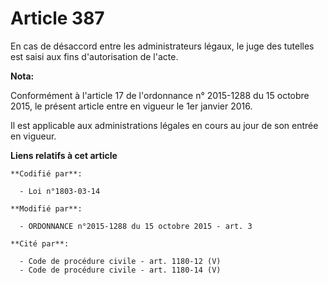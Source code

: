 # Article 387

En cas de désaccord entre les administrateurs légaux, le juge des tutelles est saisi aux fins d'autorisation de l'acte.

**Nota:**

Conformément à l'article 17 de l'ordonnance n° 2015-1288 du 15 octobre 2015, le présent article entre en vigueur le 1er
janvier 2016.

Il est applicable aux administrations légales en cours au jour de son entrée en vigueur.

**Liens relatifs à cet article**

	**Codifié par**:

	  - Loi n°1803-03-14

	**Modifié par**:

	  - ORDONNANCE n°2015-1288 du 15 octobre 2015 - art. 3

	**Cité par**:

	  - Code de procédure civile - art. 1180-12 (V)
	  - Code de procédure civile - art. 1180-14 (V)
